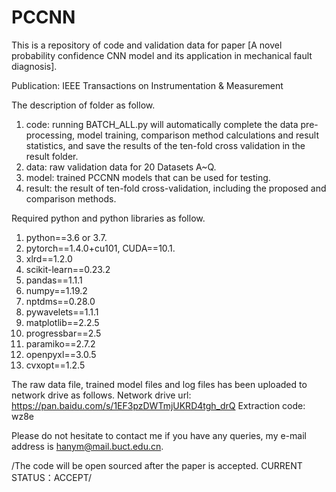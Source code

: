 # PCCNN

This is a repository of code and validation data for paper [A novel probability confidence CNN model and its application in mechanical fault diagnosis].

Publication: IEEE Transactions on Instrumentation & Measurement

The description of folder as follow.
1. code: running BATCH_ALL.py will automatically complete the data pre-processing, model training, comparison method calculations and result statistics, and save the results of the ten-fold cross validation in the result folder.
2. data: raw validation data for 20 Datasets A~Q.
3. model: trained PCCNN models that can be used for testing.
4. result: the result of ten-fold cross-validation, including the proposed and comparison methods.

Required python and python libraries as follow.
1. python==3.6 or 3.7.
2. pytorch==1.4.0+cu101, CUDA==10.1.
3. xlrd==1.2.0
4. scikit-learn==0.23.2
5. pandas==1.1.1
6. numpy==1.19.2
7. nptdms==0.28.0
8. pywavelets==1.1.1
9. matplotlib==2.2.5
10. progressbar==2.5
11. paramiko==2.7.2
12. openpyxl==3.0.5
13. cvxopt==1.2.5

The raw data file, trained model files and log files has been uploaded to network drive as follows.
Network drive url: https://pan.baidu.com/s/1EF3pzDWTmjUKRD4tgh_drQ
Extraction code: wz8e

Please do not hesitate to contact me if you have any queries, my e-mail address is hanym@mail.buct.edu.cn.

/The code will be open sourced after the paper is accepted. CURRENT STATUS：ACCEPT/
